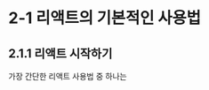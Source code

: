 # 2-1 리액트의 기본적인 사용법

## 2.1.1 리액트 시작하기

가장 간단한 리액트 사용법 중 하나는 <script> 태그에 리액트 라이브러리를 읽어 들이는 것

```html
<script src="https://unpkg.com/react@15/dist/react.min.js"></script>
<script src="https://unpkg.com/react-dom@15/dist/react-dom.min.js"></script>
<script src="https://cdnjs.cloudflare.com/ajax/libs/babel-core/5.8.38/browser.min.js"></script>
```

- react : React library
- react-dom : web용 react library (모바일 앱용 react library는 react-native)
- babel : javascript compiler. JSX 및 ECMA2015 이상 버전을 구버전 Javascript 형태로 변환 

### 예제

```jsx
<!DOCTYPE html>
<html>
  <head>
    <meta charset="utf-8">

    <!-- 라이브러리를 읽어 들입니다. -->
    <script src="https://unpkg.com/react@15/dist/react.min.js"></script>
    <script src="https://unpkg.com/react-dom@15/dist/react-dom.min.js"></script>
    <script src="https://cdnjs.cloudflare.com/ajax/libs/babel-core/5.8.38/browser.min.js"></script>
  </head>
  <body>

    <!-- React에서 참조할 DOM 요소를 정의 -->
    <div id="root"></div>
    
    <!-- React 시작! -->
    <script type="text/babel">
      ReactDOM.render(<h1>Hello, world!</h1>, document.getElementById('root'))
    </script>
  </body>
</html>
```

> 예제 확인 : https://codepen.io/zzolain/pen/MrEQqZ?editors=1000#0

- 리액트에서 DOM을 출력할 때는 ReactDOM.render() 메서드를 사용

  - render: 동사. '그리다', '제출하다'

  - 첫 번째 매개변수에 렌더링하고 싶은 내용

  - 두 번째 매개변수에 내용을 출력할 DOM 요소

  - `ReactDOM.render(<h1>...</h1>, document.getElementById('roodt'))`

    : `<h1>...<h1>`을 root라는 id 값을 가진 DOM 요소에 렌더링하라

- javascript 내부에 HTML 태그를 입력한 부분은 JSX라는 자바스크립트 확장 언어를 사용한 것

- JSX를 사용하기 위하여 babel을 읽어들인 것


## 2.1.2 자바스크립트 내부에 HTML 작성하기

### 예제

```jsx
<script type="text/babel">
  function getGreeting() {
    const randomNumber = Math.floor(Math.random() * 3)
    if (randomNumber == 0) return <p>오늘도 즐거운 하루 되세요.</p>
    if (randomNumber == 1) return <p>안녕하세요.</p>
    if (randomNumber == 2) return <p>날씨가 좋네요.</p>
  }
  const msg = getGreeting()
  ReactDOM.render(msg, document.getElementById('root'))
</script>
```

> 예제 확인 : https://codepen.io/zzolain/pen/goGeOo?editors=1000#0

- `getGreeting()` 함수가 return하는 JSX 값이 달라짐에 따라 DOM 값이 바뀌는 것을 확인할 수 있음



# 2-2 리액트와 JSX의 관계

## 2.2.1 리액트/JSX

- #### (2.2.3을 미리 설명) JSX가 내부적으로 변환되는 형태 

  JSX

  ```jsx
  const jsx = (
    <h1 id="greeting">
      Hello, World!
    </h1>
  )
  ```

  Javascript

  ```javascript
  var javascript = React.createElement(
    "h1",
    { id: "greeting"},
    "Hello, World!"
  )
  ```
  
- 반드시 JSX를 사용해야 하는 것은 아님. 하지만 사용하면 편리하게 DOM 구조를 구성하고 이를 직관적으로 파악할 수 있음

## 2.2.2 JSX 태그 내부에 변수를 넣는 방법

- JSX 내부에 자바스크립트(변수, 함수 등)를 사용할 때는 중괄호 `{}`를 사용함

  `<tag> ... {variables} ... </tab>`

### 예제

```jsx
<script type="text/babel">
  const item = 'SD 카드'
  const value = 12000
  const msg = <h1> {item} - {value}원 </h1>
  ReactDOM.render(msg, document.getElementById('root'))
</script>
```

> 예제 확인 : https://codepen.io/zzolain/pen/NXaYXJ?editors=1000#0

- JSX 태그의 속성 값에 변수를 넣을 때 역시 중괄호 `{}`를 사용함

  `<tag attr1={value1} attr2={value2}>...</tag>`

### 예제

```jsx
<script type="text/babel">
  const title = '서예'
  const imgUrl = 'http://uta.pw/shodou/img/28/214.png'
  const msg = 
    <div>
      <h1>{title}</h1>
      <p><img src={imgUrl} /></p>
    </div>
  ReactDOM.render(msg, document.getElementById('root'))
</script>
```

> 예제 확인 : https://codepen.io/zzolain/pen/BJwrVM?editors=1000#0

### 주의사항

- 열린 태그는 반드시 닫아야 함

  `<img>` 혹은 `<br>`과 같이 닫는 태그 없이 작성하는 태그들은 `<img />`, `<br />`과 같은 형태로 태그를 닫아줘야 함

- 함수의 `return` 값으로 JSX를 작성할 때에는 `()`를 사용하여 JSX의 범위를 명시적으로 지정해줘야 함

- 함수의 `return` 값으로 JSX를 작성할 때에는 반드시 하나의 DOM 요소만을 return 해야 함

  복수의 DOM 요소를 작성할 때에는 하나의 `<div>` 태그로 묶어서 return 하면 됨

  ```jsx
  function example() {
    return (
      <div>
        <p>JSX example1</p>
        <img src='example.png' />
      </div>
    )
  }
  ```

- 변수의 값은 자동으로 이스케이프 처리 됨( `<`,`>` 등은 자동으로 `&lt;`,`&gt;`로 변환됨)

### Style 속성 지정하기

- `tag`의 `style` 속성을 문자열로 지정할 수 없음

- `object`에 style 속성을 선언한 뒤 `tag`의 `style` 속성 값으로 해당 `object`를 선언

  ```jsx
  <script type="text/babel"> 
    function getDOM() {
      const css1 = {
        'color': 'red',
        'background-color': '#f0f0ff',
        'font-size': '2em'
      }
      const css2 = {
        color: 'blue',
        backgroundColor: '#fff0f0',
        fontSize: '2em'
      }
      return (
        <div>
          <p style={css1}>죄는 미워하되 사람은 미워하지 말라</p>
          <p style={css2}>이것 또한 지나가리라</p>
        </div>
      )
    }  
    ReactDOM.render(getDOM(), document.getElementById('root'))
  </script>
  ```

  > 예제 확인 : https://codepen.io/zzolain/pen/JMrvam?editors=1000#0



# 2-3 가상 DOM

## 2.3.1 가상 DOM이란?

- 가상 DOM은 DOM의 상태를 메모리에 저장하고, 변경 전과 변경 후의 상태를 비교한 뒤 필요한 최소한의 내용만 반영하는 기능

## 2.3.2 리액트로 DOM 변경하기

### 예제

```jsx
<script type="text/babel">
  setInterVal(showClock, 1000)
  function showclock() {
    const date = new Date()
    // 분할 대입
    const [hour, min, sec] = [date.getHours(), date.getMinutes(), date.getSeconds()]
    const elem = <div>{hour}:{min}:{sec}</div>
    ReactDOM.render(elem, document.getElementById('root'))
  }
</script>
```

> 예제 확인 : https://codepen.io/zzolain/pen/dJVKRo?editors=1000#0

- 리액트 이전의 라이브러리는 DOM을 변경할 때 DOM 전체를 변경했음
- 반면 리액트는 변경 부분을 찾아 일부만 변경함 => 화면 처리 속도가 비약적으로 빨라짐

#### 분할 대입

```javascript
const [var1, var2, var3] = [val1, val2, val3]
```



```javascript
const var1 = val1
const var2 = val2
const var3 = val3

or

const var1 = val1, var2 = val2, var3 = val3
```

## 2.3.3 바이너리 시계 만들기

> 예제 확인 : https://codepen.io/zzolain/pen/ppWmWV?editors=1000#0

# 2-4 리액트로 컴포넌트 만들기

## 2.4.1 컴포넌트란?

- 컴포넌트(Component)란 특정 기능을 가진 범용적인 '부품'을 나타내는 용어이며, 소프트웨어를 개발 할 때는 일반적으로 여러 컴포넌트를 조합하여 완성함
- 리액트를 사용하면 HTML/자바스크립트에서 컴포넌트를 활용하여 개발할 수 있음

## 2.4.2 리액트를 사용해 컴포넌트를 만드는 방법

- 컴포넌트를 만드는 방법은 크게 두 가지, 함수를 정의하는 방법, 혹은 클래스를 정의하는 방법이 있음

- 가장 간단한 방법은 JSX를 반환하는 함수를 정의는 것임

- 컴포넌트 naming convention은 '파스칼 표기법', 즉 첫 문자를 대문자로 시작하는 CamelCase임

  ```jsx
  const dom =
        <div>
          <Greeting type='Good morning!' />
          <Greeting type='Hello' />
          <Greeting type='Good afternoon!' />
        </div>
        
  function Greeting (props) {
    return <h1>{props.type}</h1>
  }

  ReactDOM.render(dom, document.getElementById('root'))
  ```

  ```html
  <h1>Good morning!</h1>
  <h1>Hello</h1>
  <h1>Good afternoon!</h1>
  ```

- 컴포넌트의 태그 속성을 지정하면 그 속성은 해당 컴포넌트에 `props` 객체 형태로 전달 됨

- `props`는 부모 컴포넌트가 자식 컴포넌트에게 데이터를 전달하는 수단임

  - 위의 예에서 `Greeting` 컴포넌트에 전달된 `props`인 `type`은 `props.type`으로 접근이 가능함
  - 접근이 가능하다는 것은 Read-only이며, 자식 컴포넌트에서 `props` 정보를 수정할 수는 없음
  - 자식 컴포넌트가 상위 컴포넌트와 대화하는 방법은 `props`로 전달된 함수를 통해서 임

## 2.4.3 조금 더 복잡한 컴포넌트의 경우 : class

- 함수형 컴포넌트는 간단하지만 기능의 한계가 있음

- 만약 **state** 혹은 **Life Cycle API**를 사용해야 한다면 **class**(ECMA 2015)를 활용하여 컴포넌트를 생성할 수 있음

  ```jsx
  class Greeting extends React.Component {
    render() {
      return <div></div>
    }
  }
  ```

- class를 활용하여 생성한 컴포넌트 내부에는 반드시 `render()` 메서드가 존재해야 함

  - `render()` 메서드의 `return` 값이 출력 내용이 됨

- `props`는 함수형 컴포넌트와는 달리 `this.props`로 접근해야 함

## 2.4.4 리스트 컴포넌트 만들기

```jsx
class RList extends React.Component {
  render () {
    const items = this.props.items.split(',')
    const itemsObj = items.map(
      (e) => {
        return <li>{e}</li>
      })
    let title = this.props.title
    if(!title) title = 'LIST'
    
    return (
      <div>
        <h3>{title}</h3>
        <ul>{itemObj}</ul>
      </div>
    )
  }
}

ReactDOM.render(
  <RList
    title="Colors"
    items="Red,Green,Blue,White"
  />,
  document.getElementById('root')
)
```

> 예제 확인 : https://codepen.io/zzolain/pen/baoPaO?editors=1000#0

- `map()` 메소드는 배열 내의 모든 요소 각각에 대하여  제공된 함수(callback)를 호출하고, 그 결과를 모아서,  새로운 배열을 반환합니다.([Document](https://developer.mozilla.org/ko/docs/Web/JavaScript/Reference/Global_Objects/Array/map))

## 2.4.5 화살표 함수로 컴포넌트 정의하기

- 함수를 사용하여 컴포넌트를 만들 수 있으므로 화살표 함수로도 컴포넌트를 만들 수 있음

- 화살표 함수는 return 구문을 생략할 수 있으므로 간략한 형태로 컴포넌트를 정의할 수 있음

- 화살표 함수([Document](https://developer.mozilla.org/ko/docs/Web/JavaScript/Reference/Functions/%EC%95%A0%EB%A1%9C%EC%9A%B0_%ED%8E%91%EC%85%98))

  ```
  (param1, param2, …, paramN) => { statements }
  (param1, param2, …, paramN) => expression
              // 다음과 동일함:  => { return expression; }

  // 매개변수가 하나뿐인 경우 괄호는 선택사항:
  (singleParam) => { statements }
  singleParam => { statements }

  // 매개변수가 없는 함수는 괄호가 필요:
  () => { statements }
  ```

### 예제
```jsx
const Book = (props) => (
  <div>
    <TitleParts title={props.title} />
    <ContentParts body={props.body} />
  </div>
)

const TitleParts = () => (
  <div style={{ backgroundColor: 'red', color: 'white' }}>
    <h3>{props.title}</h3>
  </div>
)

const ContentParts = (props) => (
  <div style={{ border: '1px solid blue', margin: 15 }}>
    <div>줄거리: {props.body}</div>
  </div>
)

ReactDOM.render(
  (<div>
     <Book title='삼국지' body='옛날 중국 이야기' />
     <Book title='민수기' body='옛날 이스라엘 이야기' />
     <Book title='서유기' body='옛날 원숭이 이야기' />
   </div>), document.getElementById('root'))
```

> 예제 확인 : https://codepen.io/zzolain/pen/dJVxoe?editors=1000#0
